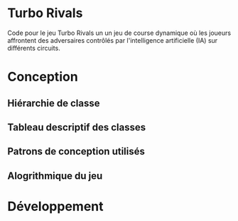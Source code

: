 # Turbo Rivals
Code pour le jeu Turbo Rivals un un jeu de course dynamique où les joueurs affrontent des adversaires contrôlés par l'intelligence artificielle (IA) sur différents circuits. 

# Conception

## Hiérarchie de classe

## Tableau descriptif des classes

## Patrons de conception utilisés

## Alogrithmique du jeu

# Développement
